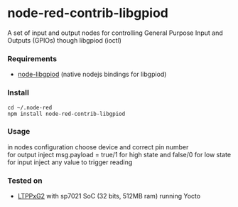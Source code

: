 # node-red-contrib-libgpiod

A set of input and output nodes for controlling General Purpose Input and Outputs (GPIOs) though libgpiod (ioctl)

### Requirements

- [node-libgpiod](https://github.com/sombriks/node-libgpiod) (native nodejs bindings for libgpiod)

### Install

```
cd ~/.node-red
npm install node-red-contrib-libgpiod
```

### Usage

in nodes configuration choose device and correct pin number  
for output inject msg.payload = true/1 for high state and false/0 for low state  
for input inject any value to trigger reading

### Tested on

- [LTPPxG2](https://tibbo.com/store/tps/ltpp3g2.html) with sp7021 SoC (32 bits, 512MB ram) running Yocto
